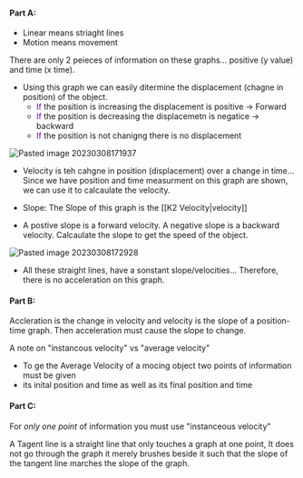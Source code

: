 #### Part A: 
* Linear means striaght lines
* Motion means movement

There are only 2 peieces of information on these graphs... positive (y value) and time (x time). 

* Using this graph we can easily ditermine the displacement (chagne in position) of the object.
	* <font color="#6C0BA9">If </font>the position is increasing the displacement is positive → Forward
	* <font color="#6C0BA9">If </font>the position is decreasing the displacemetn is negatice → backward
	* <font color="#6C0BA9">If </font>the position is not chanigng there is no displacement

![Pasted image 20230308171937](https://user-images.githubusercontent.com/80181145/223890920-281b2dac-466a-48f9-a8e2-6c077ff262a3.png)

* Velocity is teh cahgne in position (displacement) over a change in time... Since we have position and time measurment on this graph are shown, we can use it to calcaulate the velocity.
* Slope: The Slope of this graph is the [[K2 Velocity|velocity]] 

* A postive slope is a forward velocity. A negative slope is a backward velocity. Calcaulate the slope to get the speed of the object. 

![Pasted image 20230308172928](https://user-images.githubusercontent.com/80181145/223892633-7484529c-d414-48b3-887d-e55c2930b35f.png)

* All these straight lines, have a sonstant slope/velocities... Therefore, there is no acceleration on this graph.

#### Part B:

Accleration is the change in velocity and velocity is the slope of a position-time graph. Then acceleration must cause the slope to change.

A note on "instancous velocity" vs "average velocity"

* To ge the Average Velocity of a mocing object two points of information must be given
* its inital position and time as well as its final position and time

#### Part C:

For _only one point_ of information you must use "instanceous velocity"

A Tagent line is a straight line that only touches a graph at one point, It does not go through the graph it merely brushes beside it such that the slope of the tangent line marches the slope of the graph.



